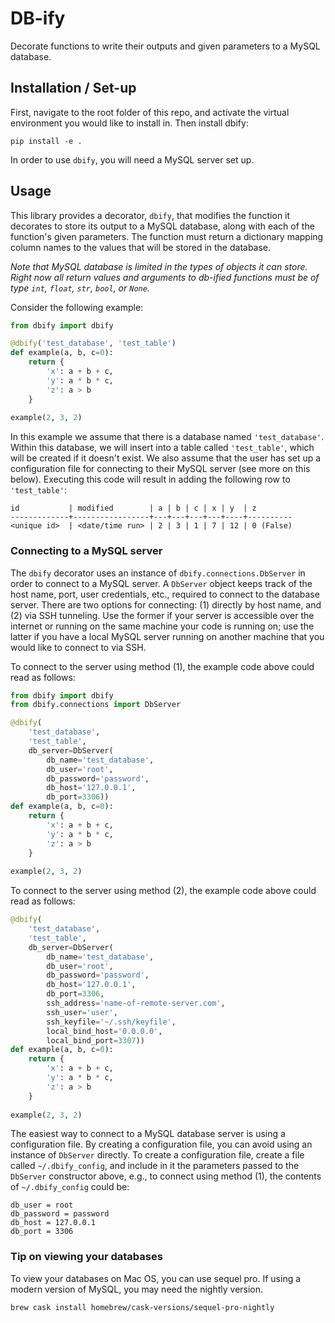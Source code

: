 # DB-ify
Decorate functions to write their outputs and given parameters to a MySQL database. 

## Installation / Set-up

First, navigate to the root folder of this repo, and activate the virtual environment you would like to install in. Then install dbify:
```
pip install -e .
```

In order to use `dbify`, you will need a MySQL server set up.

## Usage

This library provides a decorator, `dbify`, that modifies the function it decorates to store its output to a MySQL database, along with each of the function's given parameters. The function must return a dictionary mapping column names to the values that will be stored in the database.

_Note that MySQL database is limited in the types of objects it can store. Right now all return values and arguments to db-ified functions must be of type `int`, `float`, `str`, `bool`, or `None`._

Consider the following example:
```python
from dbify import dbify

@dbify('test_database', 'test_table')
def example(a, b, c=0):
    return {
        'x': a + b + c,
        'y': a * b * c,
        'z': a > b
    }
    
example(2, 3, 2)
```

In this example we assume that there is a database named `'test_database'`. Within this database, we will insert into a table called `'test_table'`, which will be created if it doesn't exist. We also assume that the user has set up a configuration file for connecting to their MySQL server (see more on this below). Executing this code will result in adding the following row to `'test_table'`:

```
id           | modified        | a | b | c | x | y  | z
-------------+-----------------+---+---+---+---+----+----------
<unique id>  | <date/time run> | 2 | 3 | 1 | 7 | 12 | 0 (False)
```

### Connecting to a MySQL server

The `dbify` decorator uses an instance of `dbify.connections.DbServer` in order to connect to a MySQL server. A `DbServer` object keeps track of the host name, port, user credentials, etc., required to connect to the database server. There are two options for connecting: (1) directly by host name, and (2) via SSH tunneling. Use the former if your server is accessible over the internet or running on the same machine your code is running on; use the latter if you have a local MySQL server running on another machine that you would like to connect to via SSH.

To connect to the server using method (1), the example code above could read as follows:
```python
from dbify import dbify
from dbify.connections import DbServer

@dbify(
    'test_database', 
    'test_table',
    db_server=DbServer(
        db_name='test_database',
        db_user='root',
        db_password='password',
        db_host='127.0.0.1',
        db_port=3306))
def example(a, b, c=0):
    return {
        'x': a + b + c,
        'y': a * b * c,
        'z': a > b
    }
    
example(2, 3, 2)
```

To connect to the server using method (2), the example code above could read as follows:
```python
@dbify(
    'test_database', 
    'test_table',
    db_server=DbServer(
        db_name='test_database',
        db_user='root',
        db_password='password',
        db_host='127.0.0.1',
        db_port=3306,
        ssh_address='name-of-remote-server.com',
        ssh_user='user',
        ssh_keyfile='~/.ssh/keyfile',
        local_bind_host='0.0.0.0',
        local_bind_port=3307))
def example(a, b, c=0):
    return {
        'x': a + b + c,
        'y': a * b * c,
        'z': a > b
    }
    
example(2, 3, 2)
```

The easiest way to connect to a MySQL database server is using a configuration file. By creating a configuration file, you can avoid using an instance of `DbServer` directly. To create a configuration file, create a file called `~/.dbify_config`, and include in it the parameters passed to the `DbServer` constructor above, e.g., to connect using method (1), the contents of `~/.dbify_config` could be:
```
db_user = root
db_password = password
db_host = 127.0.0.1
db_port = 3306
```

### Tip on viewing your databases

To view your databases on Mac OS, you can use sequel pro. If using a modern version of MySQL, you may need the nightly version.
```
brew cask install homebrew/cask-versions/sequel-pro-nightly
```
